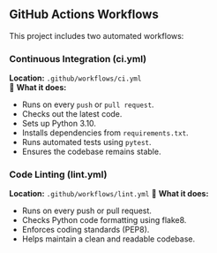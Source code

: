 ## GitHub Actions Workflows  
This project includes two automated workflows:

###  **Continuous Integration (ci.yml)**
**Location:** `.github/workflows/ci.yml`  
📌 **What it does:**  
- Runs on every `push` or `pull request`.  
- Checks out the latest code.  
- Sets up Python 3.10.  
- Installs dependencies from `requirements.txt`.  
- Runs automated tests using `pytest`.  
- Ensures the codebase remains stable.

### **Code Linting (lint.yml)**
**Location:** `.github/workflows/lint.yml` 
📌 **What it does:**  

- Runs on every push or pull request.
- Checks Python code formatting using flake8.
- Enforces coding standards (PEP8).
- Helps maintain a clean and readable codebase.

